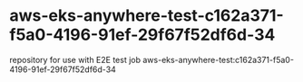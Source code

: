 # aws-eks-anywhere-test-c162a371-f5a0-4196-91ef-29f67f52df6d-34
repository for use with E2E test job aws-eks-anywhere-test:c162a371-f5a0-4196-91ef-29f67f52df6d-34
